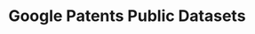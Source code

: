 ---
layout: default
api_or_bulk_downloads: API, Bulk export
bigquery: https://console.cloud.google.com/bigquery?p=patents-public-data&d=patents&page=dataset
citation: “Google Patents Public Data” by IFI CLAIMS Patent Services and Google, used
  under CC BY 4.0
code: 'patent analysis sample code: https://github.com/google/patents-public-data,
  source code not accessible'
contributors: Google Patents
cost: None
description: Worldwide (100+ countries) bibliographic and USPTO full-text, available
  via BigQuery. Provided by IFI CLAIMS Patent Services, a worldwide bibliographic
  and US full-text dataset of patent publications. Updated quarterly.
documentation: https://cloud.google.com/blog/topics/public-datasets/google-patents-public-datasets-connecting-public-paid-and-private-patent-data
last_edit: Mon, 19 Jun 2023 16:38:22 GMT
location: https://console.cloud.google.com/marketplace/details/google_patents_public_datasets/google-patents-public-data
maintained_by: Google Patents https://patents.google.com/
open_access: 'TRUE'
record_creation_timestamp: 12/6/2020 17:20:46
schema_fields:
- application_kind
- family_id
- fi
- child
- uspc
- kind_code
- spif_application_number
- priority_claim
- description_localized_html
- citation
- publication_date
- claims_localized_html
- ipc
- assignee
- assignee_harmonized
- locarno
- parent
- abstract_localized
- spif_publication_number
- pct_number
- title_localized
- entity_status
- art_unit
- inventor_harmonized
- application_number
- application_number_formatted
- cpc
- claims_localized
- country_code
- grant_date
- examiner
- filing_date
- fterm
- publication_number
- priority_date
- description_localized
- inventor
shortname: google_patents_public
superseded_by: Fri, 25 Feb 2022 23:34:33 GMT
tags:
- Google Patents
terms_of_use: CC BY 4.0, requires subscription to query API
timeframe: 1834-present (quarterly)
title: Google Patents Public Datasets
uuid: d24e8a7e-7d27-4280-9d85-c6598a1b9b8e
versioning: 'TRUE'
---